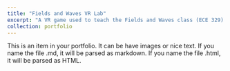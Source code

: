 ```yaml
---
title: "Fields and Waves VR Lab"
excerpt: "A VR game used to teach the Fields and Waves class (ECE 329) at the University of Illinois at Urbana-Champaign <br/><video src='videos/MM25 2019-09-22 21-28-25.mp4'>"
collection: portfolio
---
```


This is an item in your portfolio. It can be have images or nice text. If you name the file .md, it will be parsed as markdown. If you name the file .html, it will be parsed as HTML. 
